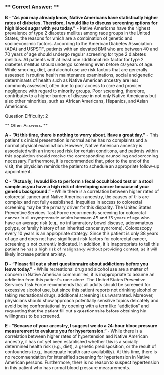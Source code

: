 ### ** Correct Answer: **

**B - “As you may already know, Native Americans have statistically higher rates of diabetes. Therefore, I would like to discuss screening options for high blood sugar with you today.”** - Native Americans have the highest prevalence of type 2 diabetes mellitus among race groups in the United States, the reasons for which are a combination of genetic and socioeconomic factors. According to the American Diabetes Association (ADA) and USPSTF, patients with an elevated BMI who are between 40 and 70 years of age should undergo regular screening for type 2 diabetes mellitus. All patients with at least one additional risk factor for type 2 diabetes mellitus should undergo screening even before 40 years of age. While smoking, diet, and alcohol use are risk factors that are generally assessed in routine health maintenance examinations, social and genetic determinants of health such as Native American ancestry are less commonly assessed, often due to poor access to care and provider negligence with regard to minority groups. Poor screening, therefore, contributes to a higher burden of disease in not only Native Americans but also other minorities, such as African Americans, Hispanics, and Asian Americans.

Question Difficulty: 2

** Other Answers: **

**A - “At this time, there is nothing to worry about. Have a great day.”** - This patient's clinical presentation is normal as he has no complaints and a normal physical examination. However, Native American ancestry is associated with an increased risk for certain conditions, and patients within this population should receive the corresponding counseling and screening necessary. Furthermore, it is recommended that, prior to the end of the visit, the physician reminds the patient to schedule an appropriate follow-up appointment.

**C - “Actually, I would like to perform a fecal occult blood test on a stool sample as you have a high risk of developing cancer because of your genetic background.”** - While there is a correlation between higher rates of colorectal cancer and Native American ancestry, the causes of this are complex and not fully established. Inequities in access to colorectal screening may be the primary driver for this disparity. The United States Preventive Services Task Force recommends screening for colorectal cancer in all asymptomatic adults between 45 and 75 years of age who have an average risk (e.g., no inflammatory bowel disease, adenomatous polyps, or family history of an inherited cancer syndrome). Colonoscopy every 10 years is an appropriate strategy. Since this patient is only 38 years of age and does not have significant risk factors for colorectal cancer, screening is not currently indicated. In addition, it is inappropriate to tell this patient he has a high risk of malignancy without providing context, as it will likely increase patient anxiety.

**D - “Please fill out a short questionnaire about addictions before you leave today.”** - While recreational drug and alcohol use are a matter of concern in Native American communities, it is inappropriate to assume an addiction from this patient's race alone. The United States Preventive Services Task Force recommends that all adults should be screened for excessive alcohol use, but since this patient reports not drinking alcohol or taking recreational drugs, additional screening is unwarranted. Moreover, physicians should show approach potentially sensitive topics delicately and avoid being confrontational by opening with a term like “addiction” and requesting that the patient fill out a questionnaire before obtaining his willingness to be screened.

**E - “Because of your ancestry, I suggest we do a 24-hour blood pressure measurement to evaluate you for hypertension.”** - While there is a correlation between higher rates of hypertension and Native American ancestry, it has not yet been established whether this is a socially determined health risk (e.g., diet), a genetic predisposition, or the result of confounders (e.g., inadequate health care availability). At this time, there is no recommendation for intensified screening for hypertension in Native American persons. Furthermore, there is no reason to suspect hypertension in this patient who has normal blood pressure measurements.

